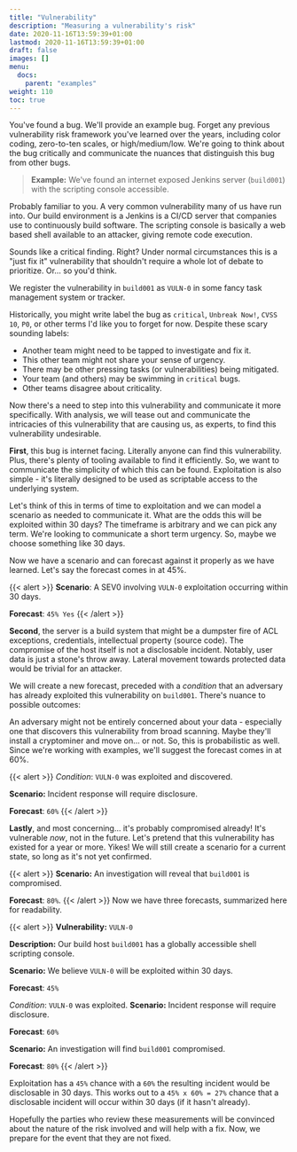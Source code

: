 ```yaml
---
title: "Vulnerability"
description: "Measuring a vulnerability's risk"
date: 2020-11-16T13:59:39+01:00
lastmod: 2020-11-16T13:59:39+01:00
draft: false
images: []
menu:
  docs:
    parent: "examples"
weight: 110
toc: true
---
```


You've found a bug. We'll provide an example bug. Forget any previous vulnerability risk framework you've learned over the years, including color coding, zero-to-ten scales, or high/medium/low. We're going to think about the bug critically and communicate the nuances that distinguish this bug from other bugs.

> **Example:** We've found an internet exposed Jenkins server (`build001`) with the scripting console accessible.

Probably familiar to you. A very common vulnerability many of us have run into. Our build environment is a Jenkins is a CI/CD server that companies use to continuously build software. The scripting console is basically a web based shell available to an attacker, giving remote code execution.

Sounds like a critical finding. Right? Under normal circumstances this is a "just fix it" vulnerability that shouldn't require a whole lot of debate to prioritize. Or... so you'd think. 

We register the vulnerability in `build001` as `VULN-0` in some fancy task management system or tracker. 

Historically, you might write label the bug as `critical`, `Unbreak Now!`, `CVSS 10`, `P0`, or other terms I'd like you to forget for now. Despite these scary sounding labels:

- Another team might need to be tapped to investigate and fix it.
- This other team might not share your sense of urgency.
- There may be other pressing tasks (or vulnerabilities) being mitigated.
- Your team (and others) may be swimming in `critical` bugs.
- Other teams disagree about criticality.

Now there's a need to step into this vulnerability and communicate it more specifically. With analysis, we will tease out and communicate the intricacies of this vulnerability that are causing us, as experts, to find this vulnerability undesirable.

**First**, this bug is internet facing. Literally anyone can find this vulnerability. Plus, there's plenty of tooling available to find it efficiently. So, we want to communicate the simplicity of which this can be found. Exploitation is also simple - it's literally designed to be used as scriptable access to the underlying system.

Let's think of this in terms of time to exploitation and we can model a scenario as  needed to communicate it. What are the odds this will be exploited within 30 days? The timeframe is arbitrary and we can pick any term. We're looking to communicate a short term urgency. So, maybe we choose something like 30 days.

Now we have a scenario and can forecast against it properly as we have learned. Let's say the forecast comes in at 45%.

{{< alert >}}
**Scenario**: 
A SEV0 involving `VULN-0` exploitation occurring within 30 days.

**Forecast**: `45% Yes`
{{< /alert >}}


**Second**, the server is a build system that might be a dumpster fire of ACL exceptions, credentials, intellectual property (source code). The compromise of the host itself is not a disclosable incident. Notably, user data is just a stone's throw away. Lateral movement towards protected data would be trivial for an attacker.

We will create a new forecast, preceded with a *condition* that an adversary has already exploited this vulnerability on `build001`. There's nuance to possible outcomes:

An adversary might not be entirely concerned about your data - especially one that discovers this vulnerability from broad scanning. Maybe they'll install a cryptominer and move on... or not. So, this is probabilistic as well. Since we're working with examples, we'll suggest the forecast comes in at 60%.

{{< alert >}}
_Condition_: `VULN-0` was exploited and discovered.

**Scenario:** Incident response will require disclosure.

**Forecast**: `60%`
{{< /alert >}}

**Lastly**, and most concerning... it's probably compromised already! It's vulnerable _now_, not in the future. Let's pretend that this vulnerability has existed for a year or more. Yikes! We will still create a scenario for a current state, so long as it's not yet confirmed.

{{< alert >}}
**Scenario:** An investigation will reveal that `build001` is compromised.

**Forecast**: `80%`.
{{< /alert >}}
Now we have three forecasts, summarized here for readability.

{{< alert >}}
**Vulnerability:** `VULN-0`

**Description:** Our build host `build001` has a globally accessible shell scripting console. 

**Scenario:** We believe `VULN-0` will be exploited within 30 days.

**Forecast**: `45%`

_Condition_: `VULN-0` was exploited.
**Scenario:** Incident response will require disclosure.

**Forecast**: `60%`

**Scenario:** An investigation will find `build001` compromised.

**Forecast**: `80%`
{{< /alert >}}

Exploitation has a `45%` chance with a `60%` the resulting incident would be disclosable in 30 days. This works out to a `45% x 60% = 27%` chance that a disclosable incident will occur within 30 days (if it hasn't already). 

Hopefully the parties who review these measurements will be convinced about the nature of the risk involved and will help with a fix. Now, we prepare for the event that they are not fixed.